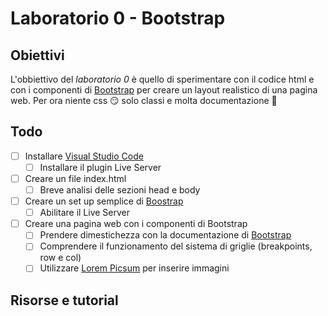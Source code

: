 # Laboratorio 0 - Bootstrap

## Obiettivi

L'obbiettivo del *laboratorio 0* è quello di sperimentare con il codice html e con i componenti di [Bootstrap](https://getbootstrap.com/) per creare un layout realistico di una pagina web. Per ora niente css 😏 solo classi e molta documentazione 🚀

## Todo

- [ ] Installare [Visual Studio Code](https://code.visualstudio.com/)
  -  [ ] Installare il plugin Live Server
- [ ] Creare un file index.html
  -  [ ] Breve analisi delle sezioni head e body
- [ ] Creare un set up semplice di [Boostrap](https://getbootstrap.com/docs/5.0/getting-started/introduction/)
  -  [ ] Abilitare il Live Server
- [ ] Creare una pagina web con i componenti di Bootstrap
  -  [ ] Prendere dimestichezza con la documentazione di [Bootstrap](https://getbootstrap.com/docs/5.0/getting-started/introduction/)
  -  [ ] Comprendere il funzionamento del sistema di griglie (breakpoints, row e col)
  -  [ ] Utilizzare [Lorem Picsum](https://picsum.photos/) per inserire immagini

## Risorse e tutorial